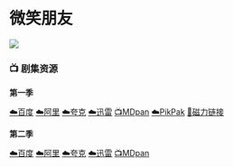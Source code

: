 # 微笑朋友
![](/image/微笑朋友.png)

### 📺 剧集资源

**第一季** <Badge type="warning" text="漫迪MDsub" />

[☁️百度](https://pan.baidu.com/s/1NFdOT5A9JpE2lNkLWcMrOw?pwd=rp5x)  [☁️阿里](https://www.aliyundrive.com/s/eso35Fc8KoJ)  [☁️夸克](https://pan.quark.cn/s/cc5d8258f6e4)  [☁️迅雷](https://pan.xunlei.com/s/VNnhAAgRYxcaJNqxFQl1d5H_A1?pwd=gk2c#)  [📺MDpan](https://pan.mdsub.top/%E5%BE%AE%E7%AC%91%E6%9C%8B%E5%8F%8B)  [☁️PikPak](https://mypikpak.com/s/VNmWMfpPAE176gIOFI8CuZPeo1) [🧲磁力链接](magnet:?xt=urn:btih:18e466d369607312d4e6d6ddacf87f1e35b73757)

**第二季** <Badge type="warning" text="漫迪MDsub" />

[☁️百度](https://pan.baidu.com/s/1HuLrWvdQtix32PMWu7I8vg?pwd=esff)  [☁️阿里](https://www.alipan.com/s/EyhVVboR2bU)  [☁️夸克](https://pan.quark.cn/s/8883ec467fd1)  [☁️迅雷](https://pan.xunlei.com/s/VNyp0NEPuBcJOjiGHGQvI1USA1?pwd=ksnd#)  [📺MDpan](https://pan.mdsub.top/zh-CN/%E5%BE%AE%E7%AC%91%E6%9C%8B%E5%8F%8B/Season%2002/) 